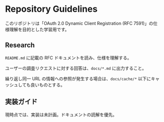 # Repository Guidelines

このリポジトリは「OAuth 2.0 Dynamic Client Registration (RFC 7591)」の仕様理解を目的とした学習用です。

## Research

`README.md` に記載の RFC ドキュメントを読み、仕様を理解する。

ユーザーの調査リクエストに対する回答は、`docs/*.md` に出力すること。

繰り返し同一 URL の情報への参照が発生する場合は、`docs/cache/*` 以下にキャッシュしても良いものとする。

## 実装ガイド

現時点では、実装は未計画。ドキュメントの読解を優先。
